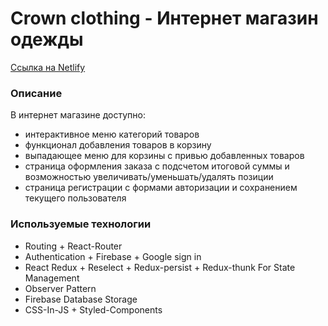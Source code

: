 # Crown clothing - Интернет магазин одежды

[Ссылка на Netlify](https://spiffy-salamander-bbf39f.netlify.app/ 'Ссылка на Netlify')

### Описание

В интернет магазине доступно:

- интерактивное меню категорий товаров
- функционал добавления товаров в корзину
- выпадающее меню для корзины с привью добавленных товаров
- страница оформления заказа с подсчетом итоговой суммы и возможностью увеличивать/уменьшать/удалять позиции
- страница регистрации с формами авторизации и сохранением текущего пользователя

### Используемые технологии

- Routing + React-Router
- Authentication + Firebase + Google sign in
- React Redux + Reselect + Redux-persist + Redux-thunk For State Management
- Observer Pattern
- Firebase Database Storage
- CSS-In-JS + Styled-Components
